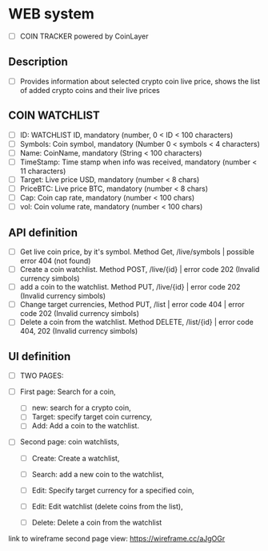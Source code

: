 # WEB system
- [ ] COIN TRACKER powered by CoinLayer

## Description
- [ ] Provides information about selected crypto coin live price, shows the list of added crypto coins
and their live prices

## COIN WATCHLIST
- [ ] ID: WATCHLIST ID, mandatory (number, 0 < ID < 100 characters)
- [ ] Symbols: Coin symbol, mandatory (Number 0 < symbols < 4 characters)
- [ ] Name: CoinName, mandatory (String < 100 characters)
- [ ] TimeStamp: Time stamp when info was received, mandatory (number < 11 characters)
- [ ] Target: Live price USD, mandatory (number < 8 chars)
- [ ] PriceBTC: Live price BTC, mandatory (number < 8 chars)
- [ ] Cap: Coin cap rate, mandatory (number < 100 chars)
- [ ] vol: Coin volume rate, mandatory (number < 100 chars)

## API definition
- [ ] Get live coin price, by it's symbol. Method Get, /live/symbols | possible error 404 (not found)
- [ ] Create a coin watchlist. Method POST, /live/{id} | error code 202 (Invalid currency simbols)
- [ ] add a coin to the watchlist. Method PUT, /live/{id} | error code 202 (Invalid currency simbols)
- [ ] Change target currencies, Method PUT, /list | error code 404 | error code 202 (Invalid currency simbols)
- [ ] Delete a coin from the watchlist. Method DELETE, /list/{id} | error code 404, 202 (Invalid currency simbols)

## UI definition
- [ ] TWO PAGES:

- [ ] First page:
     Search for a coin,
   - [ ] new: search for a crypto coin,
   - [ ] Target: specify target coin currency,
   - [ ] Add: Add a coin to the watchlist.
       
- [ ] Second page:
    coin watchlists,
  - [ ] Create: Create a watchlist,
  - [ ] Search: add a new coin to the watchlist,
  - [ ] Edit: Specify target currency for a specified coin,
  - [ ] Edit: Edit watchlist (delete coins from the list),
  - [ ] Delete: Delete a coin from the watchlist
  
  
link to wireframe second page view: https://wireframe.cc/aJgOGr

